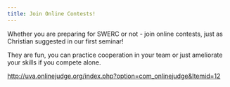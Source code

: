 ```yaml
---
title: Join Online Contests!
---
```


Whether you are preparing for SWERC or not - join online contests, just as Christian suggested in our first seminar! 

They are fun, you can practice cooperation in your team or just ameliorate your skills if you compete alone. 

http://uva.onlinejudge.org/index.php?option=com_onlinejudge&Itemid=12
